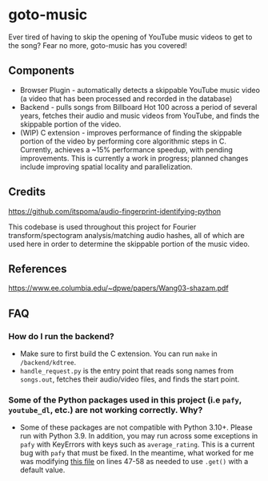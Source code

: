 # goto-music
Ever tired of having to skip the opening of YouTube music videos to get to the song? Fear no more, goto-music has you covered!

## Components
* Browser Plugin - automatically detects a skippable YouTube music video (a video that has been processed and recorded in the database)
* Backend - pulls songs from Billboard Hot 100 across a period of several years, fetches their audio and music videos from YouTube, and finds the skippable portion of the video.
* (WIP) C extension - improves performance of finding the skippable portion of the video by performing core algorithmic steps in C. Currently, achieves a ~15% performance speedup, with pending improvements. This is currently a work in progress; planned changes include improving spatial locality and parallelization.

## Credits
https://github.com/itspoma/audio-fingerprint-identifying-python

This codebase is used throughout this project for Fourier transform/spectogram analysis/matching audio hashes, all of which are used here in order to determine the skippable portion of the music video.

## References
https://www.ee.columbia.edu/~dpwe/papers/Wang03-shazam.pdf

## FAQ
### How do I run the backend?
* Make sure to first build the C extension. You can run `make` in `/backend/kdtree`.
* `handle_request.py` is the entry point that reads song names from `songs.out`, fetches their audio/video files, and finds the start point.
### Some of the Python packages used in this project (i.e `pafy`, `youtube_dl`, etc.) are not working correctly. Why?
* Some of these packages are not compatible with Python 3.10+. Please run with Python 3.9. In addition, you may run across some exceptions in `pafy` with KeyErrors with keys such as `average_rating`. This is a current bug with `pafy` that must be fixed. In the meantime, what worked for me was modifying [this file](https://github.com/mps-youtube/pafy/blob/develop/pafy/backend_youtube_dl.py) on lines 47-58 as needed to use `.get()` with a default value.